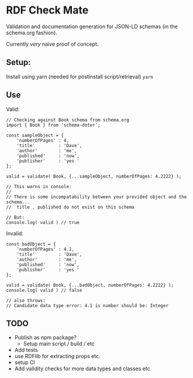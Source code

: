 # RDF Check Mate

<!-- |Linux/OS X|Windows|Coverage Status|
|:---:|:---:|:---:|
|[![Build Status](https://travis-ci.org/joshuef/node-cli-starter.svg?branch=master)](https://travis-ci.org/joshuef/node-cli-starter)|[![Build status](https://ci.appveyor.com/api/projects/status/uqlsh2o5e5qxfw2s?svg=true)](https://ci.appveyor.com/project/joshuef/node-cli-starter)|[![Coverage Status](https://coveralls.io/repos/github/joshuef/node-cli-starter/badge.svg?branch=master)](https://coveralls.io/github/joshuef/node-cli-starter?branch=master)| -->


Validation and documentation generation for JSON-LD schemas (in the schema.org fashion).

Currently _very_ naive proof of concept.

## Setup:

Install using yarn (needed for postinstall script/retrieval)
`yarn`

## Use 

Valid:

```
// Checking against Book schema from schema.org
import { Book } from 'schema-doter';

const sampleObject = {
    'numberOfPages' : 4,
    'title'         : 'Dave',
    'author'        : 'me',
    'published'     : 'now',
    'publisher'     : 'yes '
};

valid = validate( Book, {...sampleObject, numberOfPages: 4.2222} );

// This warns in console:
//
// There is some incompatability between your provided object and the schema...
//  title , published do not exist on this schema

// But:
console.log( valid ) // true
```

Invalid:
```
const badObject = {
    'numberOfPages' : 4.1,
    'title'         : 'Dave',
    'author'        : 'me',
    'published'     : 'now',
    'publisher'     : 'yes '
};

valid = validate( Book, {...badObject, numberOfPages: 4.2222} );
console.log( valid ) // false

// also throws:
// Candidate data type error: 4.1 is number should be: Integer

```
            
            
## TODO 

- Publish as npm package?
    - Setup main script / build / etc
- Add tests
- use RDFlib for extracting props etc.
- setup CI
- Add validity checks for more data types and classes etc

